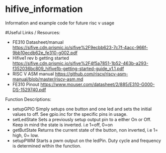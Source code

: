 # hifive_information
Information and example code for future risc v usage

#Useful Links / Resources:
-  FE310 Datasheet/manual
   https://sifive.cdn.prismic.io/sifive%2F9ecbb623-7c7f-4acc-966f-9bb10ecdb62e_fe310-g002.pdf
-  Hifive1 rev b getting started
   https://sifive.cdn.prismic.io/sifive%2F4f5a7851-1b52-463b-a293-f352036bc809_hifive1b-getting-started-guide_v1.1.pdf
-  RISC V ASM manual
   https://github.com/riscv/riscv-asm-manual/blob/master/riscv-asm.md
-  FE310 Pinout
   https://www.mouser.com/datasheet/2/885/E310-G000-DS-1529740.pdf

Function Descriptions:
- setupGPIO
    Simply setups one button and one led and sets the initial values to off. See gpio.inc for the specific pins in usage.
- setLedState
    Sets a previously setup output pin to a either On or Off. Keep in mind the state is inverted. i.e 1=off, 0=on
- getButState
    Returns the current state of the button, non inverted, i.e 1= high, 0= low.
- setupPWM
    Starts a pwm output on the ledPin. Duty cycle and frequency is determined within the function. 